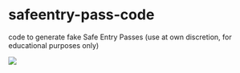# safeentry-pass-code
code to generate fake Safe Entry Passes (use at own discretion, for educational purposes only)

<p align="left">
  <img src="https://www.safeentry-qr.gov.sg/assets/images/safe_entry_banner.svg" />
</p>
